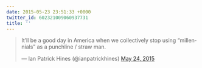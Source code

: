 ```yaml
---
date: 2015-05-23 23:51:33 +0000
twitter_id: 602321009060937731
title: ''
---
```


<blockquote class="twitter-tweet"><p lang="en" dir="ltr">It’ll be a good day in America when we collectively stop using “millennials” as a punchline / straw man.</p>&mdash; Ian Patrick Hines (@ianpatrickhines) <a href="https://twitter.com/ianpatrickhines/status/602303437808762880?ref_src=twsrc%5Etfw">May 24, 2015</a></blockquote>
<script async src="https://platform.twitter.com/widgets.js" charset="utf-8"></script>
